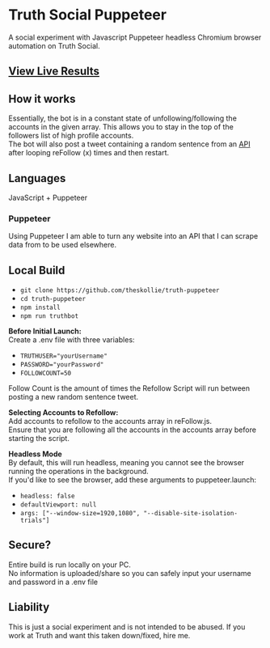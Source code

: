 # Truth Social Puppeteer

A social experiment with Javascript Puppeteer headless Chromium browser automation on Truth Social.

## [View Live Results](https://truthsocial.com/@skollie) </br>

## How it works

Essentially, the bot is in a constant state of unfollowing/following the accounts in the given array. This allows you to stay in the top of the followers list of high profile accounts. <br/>
The bot will also post a tweet containing a random sentence from an [API](https://fungenerators.com/random/sentence) after looping reFollow (x) times and then restart.

## Languages

JavaScript + Puppeteer

### **Puppeteer**

Using Puppeteer I am able to turn any website into an API that I can scrape data from to be used elsewhere.

## Local Build

- `git clone https://github.com/theskollie/truth-puppeteer`
- `cd truth-puppeteer`
- `npm install`
- `npm run truthbot`

**Before Initial Launch:** <br>
Create a .env file with three variables:

- `TRUTHUSER="yourUsername"`
- `PASSWORD="yourPassword"`
- `FOLLOWCOUNT=50`

Follow Count is the amount of times the Refollow Script will run between posting a new random sentence tweet.

**Selecting Accounts to Refollow:** <br/>
Add accounts to refollow to the accounts array in reFollow.js.  
Ensure that you are following all the accounts in the accounts array before starting the script.

**Headless Mode** <br/>
By default, this will run headless, meaning you cannot see the browser running the operations in the background. <br/>
If you'd like to see the browser, add these arguments to puppeteer.launch: <br/>

- `headless: false`
- `defaultViewport: null`
- `args: ["--window-size=1920,1080", "--disable-site-isolation-trials"]`

## Secure?

Entire build is run locally on your PC. <br/>
No information is uploaded/share so you can safely input your username and password in a .env file

## Liability

This is just a social experiment and is not intended to be abused. If you work at Truth and want this taken down/fixed, hire me.
